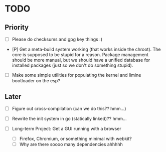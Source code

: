 # TODO

## Priority

- [ ] Please do checksums and gpg key things :)
- [P] Get a meta-build system working (that works inside the chroot). The
  core is supposed to be stupid for a reason. Package management should be more
  manual, but we should have a unified database for installed packages (just so
  we don't do something stupid).
- [ ] Make some simple utilities for populating the kernel and limine
  bootloader on the esp?

## Later

- [ ] Figure out cross-compilation (can we do this?? hmm...)
- [ ] Rewrite the init system in go (statically linked)?? hmm...

- [ ] Long-term Project: Get a GUI running with a browser
  - [ ] Firefox, Chromium, or something minimal with webkit?
  - [ ] Why are there soooo many dependencies ahhhhh
